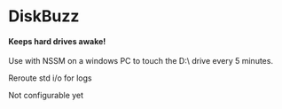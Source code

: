 # DiskBuzz

#### Keeps hard drives awake!

Use with NSSM on a windows PC to touch the D:\ drive every 5 minutes. 

Reroute std i/o for logs

Not configurable yet